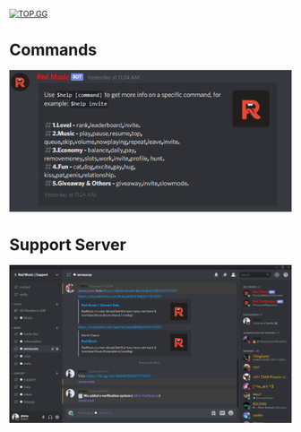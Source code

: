 [![TOP.GG](https://top.gg/api/widget/668481980547072007.svg)](https://top.gg/bot/668481980547072007)

# Commands
![Image of Imgur](3O3IWZ.png)

# Support Server
![Support Server](iwfEJY.png)
